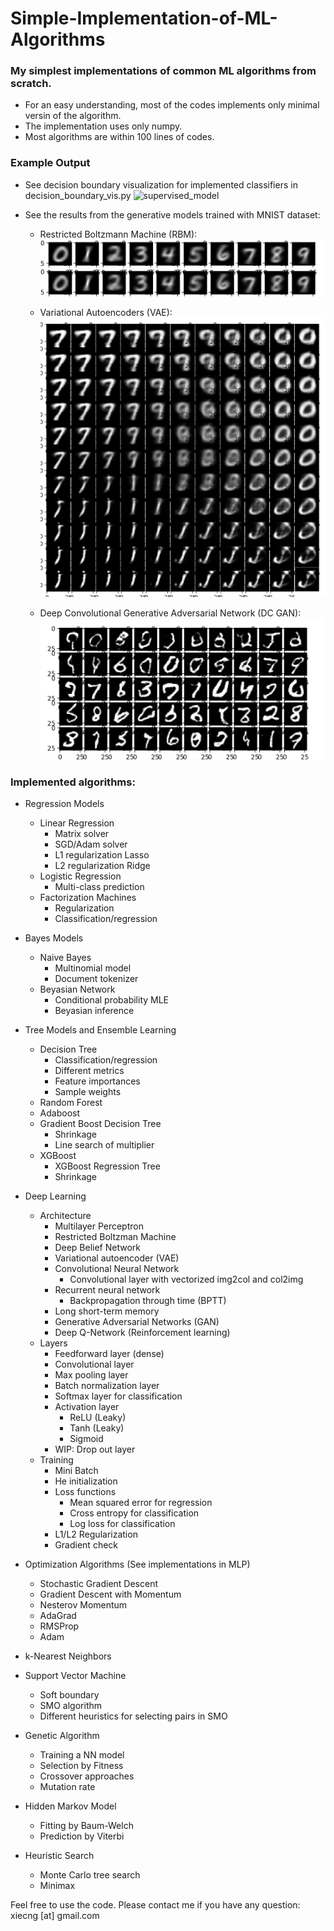 # Simple-Implementation-of-ML-Algorithms
### My simplest implementations of common ML algorithms from scratch.
* For an easy understanding, most of the codes implements only minimal versin of the algorithm.
* The implementation uses only numpy.
* Most algorithms are within 100 lines of codes.

### Example Output
* See decision boundary visualization for implemented classifiers in decision_boundary_vis.py
![supervised_model](supervised_model.png)

* See the results from the generative models trained with MNIST dataset:
    * Restricted Boltzmann Machine (RBM): ![rbm](rbm.png)

    * Variational Autoencoders (VAE): ![vae](vae.png)

    * Deep Convolutional Generative Adversarial Network (DC GAN): ![dc_gan](dc_gan.png)


### Implemented algorithms:

* Regression Models
    * Linear Regression
        * Matrix solver
        * SGD/Adam solver
        * L1 regularization Lasso
        * L2 regularization Ridge
    * Logistic Regression
        * Multi-class prediction
    * Factorization Machines
        * Regularization
        * Classification/regression

* Bayes Models
    * Naive Bayes
        * Multinomial model
        * Document tokenizer
    * Beyasian Network
        * Conditional probability MLE
        * Beyasian inference

* Tree Models and Ensemble Learning
    * Decision Tree
        * Classification/regression
        * Different metrics
        * Feature importances
        * Sample weights
    * Random Forest
    * Adaboost
    * Gradient Boost Decision Tree
        * Shrinkage
        * Line search of multiplier
    * XGBoost
        * XGBoost Regression Tree
        * Shrinkage

* Deep Learning
    * Architecture
        * Multilayer Perceptron
        * Restricted Boltzman Machine
        * Deep Belief Network
        * Variational autoencoder (VAE)
        * Convolutional Neural Network
            * Convolutional layer with vectorized img2col and col2img
        * Recurrent neural network
            * Backpropagation through time (BPTT)
        * Long short-term memory
        * Generative Adversarial Networks (GAN)
        * Deep Q-Network (Reinforcement learning)
    * Layers
        * Feedforward layer (dense)
        * Convolutional layer
        * Max pooling layer
        * Batch normalization layer
        * Softmax layer for classification
        * Activation layer
            * ReLU (Leaky)
            * Tanh (Leaky)
            * Sigmoid
        * WIP: Drop out layer
    * Training
        * Mini Batch
        * He initialization
        * Loss functions
            * Mean squared error for regression
            * Cross entropy for classification
            * Log loss for classification
        * L1/L2 Regularization
        * Gradient check

* Optimization Algorithms (See implementations in MLP)
	* Stochastic Gradient Descent
	* Gradient Descent with Momentum
	* Nesterov Momentum
	* AdaGrad
	* RMSProp
	* Adam

* k-Nearest Neighbors

* Support Vector Machine
    * Soft boundary
    * SMO algorithm
    * Different heuristics for selecting pairs in SMO

* Genetic Algorithm
    * Training a NN model
    * Selection by Fitness
    * Crossover approaches
    * Mutation rate

* Hidden Markov Model
    * Fitting by Baum-Welch
    * Prediction by Viterbi

* Heuristic Search
    * Monte Carlo tree search
    * Minimax

Feel free to use the code. Please contact me if you have any question: xiecng [at] gmail.com